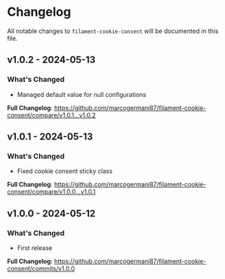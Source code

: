 # Changelog

All notable changes to `filament-cookie-consent` will be documented in this file.

## v1.0.2 - 2024-05-13

### What's Changed

* Managed default value for null configurations

**Full Changelog**: https://github.com/marcogermani87/filament-cookie-consent/compare/v1.0.1...v1.0.2

## v1.0.1 - 2024-05-13

### What's Changed

* Fixed cookie consent sticky class

**Full Changelog**: https://github.com/marcogermani87/filament-cookie-consent/compare/v1.0.0...v1.0.1

## v1.0.0 - 2024-05-12

### What's Changed

* First release

**Full Changelog**: https://github.com/marcogermani87/filament-cookie-consent/commits/v1.0.0
